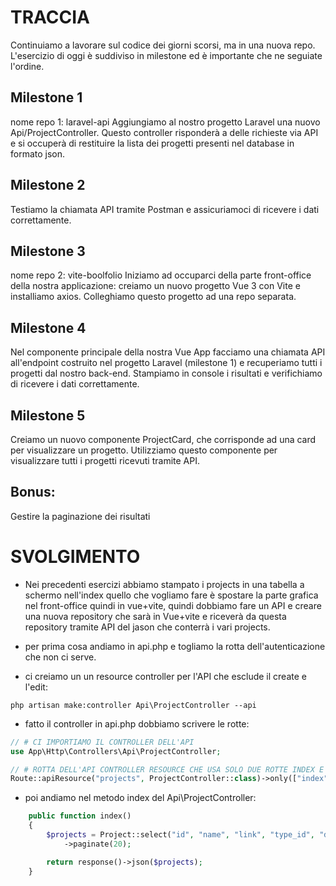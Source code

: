 # TRACCIA

Continuiamo a lavorare sul codice dei giorni scorsi, ma in una nuova repo.
L'esercizio di oggi è suddiviso in milestone ed è importante che ne seguiate l'ordine.

## Milestone 1

nome repo 1: laravel-api
Aggiungiamo al nostro progetto Laravel una nuovo Api/ProjectController. Questo controller risponderà a delle richieste via API e si occuperà di restituire la lista dei progetti presenti nel database in formato json.

## Milestone 2

Testiamo la chiamata API tramite Postman e assicuriamoci di ricevere i dati correttamente.

## Milestone 3

nome repo 2: vite-boolfolio
Iniziamo ad occuparci della parte front-office della nostra applicazione: creiamo un nuovo progetto Vue 3 con Vite e installiamo axios.
Colleghiamo questo progetto ad una repo separata.

## Milestone 4

Nel componente principale della nostra Vue App facciamo una chiamata API all'endpoint costruito nel progetto Laravel (milestone 1) e recuperiamo tutti i progetti dal nostro back-end.
Stampiamo in console i risultati e verifichiamo di ricevere i dati correttamente.

## Milestone 5

Creiamo un nuovo componente ProjectCard, che corrisponde ad una card per visualizzare un progetto. Utilizziamo questo componente per visualizzare tutti i progetti ricevuti tramite API.

## Bonus:

Gestire la paginazione dei risultati

# SVOLGIMENTO

-   Nei precedenti esercizi abbiamo stampato i projects in una tabella a schermo nell'index quello che vogliamo fare è spostare la parte grafica nel front-office quindi in vue+vite, quindi dobbiamo fare un API e creare una nuova repository che sarà in Vue+vite e riceverà da questa repository tramite API del jason che conterrà i vari projects.

-   per prima cosa andiamo in api.php e togliamo la rotta dell'autenticazione che non ci serve.
-   ci creiamo un un resource controller per l'API che esclude il create e l'edit:

```
php artisan make:controller Api\ProjectController --api
```

-   fatto il controller in api.php dobbiamo scrivere le rotte:

```php
// # CI IMPORTIAMO IL CONTROLLER DELL'API
use App\Http\Controllers\Api\ProjectController;

// # ROTTA DELL'API CONTROLLER RESOURCE CHE USA SOLO DUE ROTTE INDEX E SHOW
Route::apiResource("projects", ProjectController::class)->only(["index", "show"]);
```

-   poi andiamo nel metodo index del Api\ProjectController:

```php
    public function index()
    {
        $projects = Project::select("id", "name", "link", "type_id", "description", "cover_image")
            ->paginate(20);

        return response()->json($projects);
    }
```
